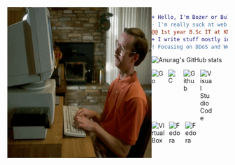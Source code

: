 <img src="aaaa.gif" alt="----" align="left" width="330" height="345">

```diff
+ Hello, I'm Bozer or Bulldozer but you can call me Dol.
- I'm really suck at web development field.
@@ 1st year B.Sc IT at KMUTT. @@
+ I write stuff mostly in Go and C.
! Focusing on DDoS and Worm Protection/Attack.
```
        
<right>![Anurag's GitHub stats](https://github-readme-stats.vercel.app/api?username=boz3r&show_icons=true&theme=default)</right>

<a href="https://go.dev/">
    <img align="left" alt="Go" width="28px" src="https://img.icons8.com/color/48/000000/golang.png" style="padding-right:10px; ">
</a>

<a href="https://clang.llvm.org/">
    <img align="left" alt="C" width="25px" src="https://upload.wikimedia.org/wikipedia/commons/1/18/C_Programming_Language.svg" style="padding-right:10px;">
</a>

<a href="https://github.com/boz3r">
    <img align="left" alt="Github" width="28px" src="https://upload.wikimedia.org/wikipedia/commons/9/91/Octicons-mark-github.svg" style="padding-right:10px;">
</a>

<a href="https://code.visualstudio.com/">
    <img align="left" alt="Visual Studio Code" width="28px" src="https://cdn.jsdelivr.net/gh/devicons/devicon/icons/vscode/vscode-original.svg" style="padding-right:10px;">
</a>

<a href="https://www.virtualbox.org/">
    <img align="left" alt="VirtualBox" width="30px" src="https://upload.wikimedia.org/wikipedia/commons/d/d5/Virtualbox_logo.png" style="padding-right:10px;">
</a>

<a href="https://getfedora.org/">
    <img align="left" alt="Fedora" width="27px" src="https://upload.wikimedia.org/wikipedia/commons/3/3f/Fedora_logo.svg" style="padding-right:10px;">
</a>

<a href="https://www.microsoft.com/windows/">
    <img align="left" alt="Fedora" width="27px" src="https://upload.wikimedia.org/wikipedia/commons/5/5f/Windows_logo_-_2012.svg" style="padding-right:10px;">
</a>
